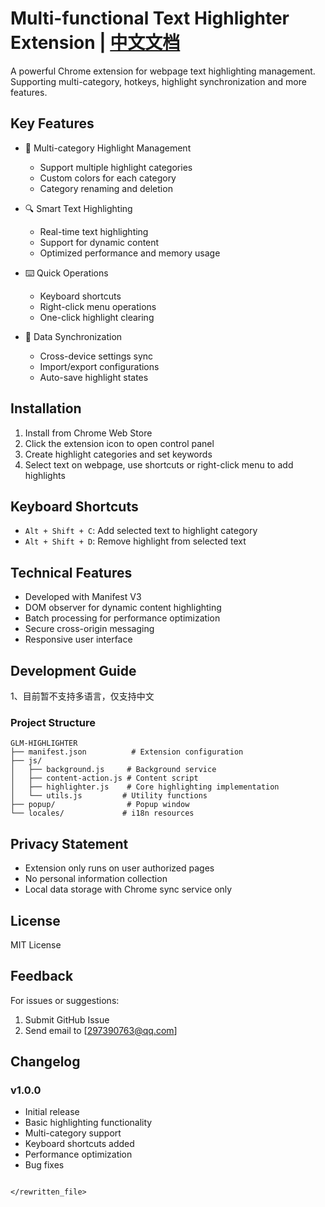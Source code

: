 # Multi-functional Text Highlighter Extension | [中文文档](./docs/README_zh.md)

A powerful Chrome extension for webpage text highlighting management. Supporting multi-category, hotkeys, highlight synchronization and more features.

## Key Features

- 🎨 Multi-category Highlight Management

  - Support multiple highlight categories
  - Custom colors for each category
  - Category renaming and deletion

- 🔍 Smart Text Highlighting

  - Real-time text highlighting
  - Support for dynamic content
  - Optimized performance and memory usage

- ⌨️ Quick Operations

  - Keyboard shortcuts
  - Right-click menu operations
  - One-click highlight clearing

- 🔄 Data Synchronization

  - Cross-device settings sync
  - Import/export configurations
  - Auto-save highlight states

## Installation

1. Install from Chrome Web Store
2. Click the extension icon to open control panel
3. Create highlight categories and set keywords
4. Select text on webpage, use shortcuts or right-click menu to add highlights

## Keyboard Shortcuts

- `Alt + Shift + C`: Add selected text to highlight category
- `Alt + Shift + D`: Remove highlight from selected text

## Technical Features

- Developed with Manifest V3
- DOM observer for dynamic content highlighting
- Batch processing for performance optimization
- Secure cross-origin messaging
- Responsive user interface

## Development Guide

1、目前暂不支持多语言，仅支持中文

### Project Structure

```
GLM-HIGHLIGHTER
├── manifest.json          # Extension configuration
├── js/
│   ├── background.js     # Background service
│   ├── content-action.js # Content script
│   ├── highlighter.js    # Core highlighting implementation
│   └── utils.js         # Utility functions
├── popup/                # Popup window
└── locales/             # i18n resources
```

## Privacy Statement

- Extension only runs on user authorized pages
- No personal information collection
- Local data storage with Chrome sync service only

## License

MIT License

## Feedback

For issues or suggestions:

1. Submit GitHub Issue
2. Send email to [297390763@qq.com]

## Changelog

### v1.0.0

- Initial release
- Basic highlighting functionality
- Multi-category support
- Keyboard shortcuts added
- Performance optimization
- Bug fixes

```

</rewritten_file>
```
